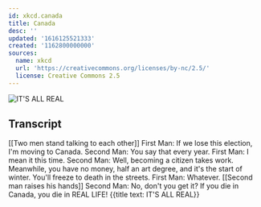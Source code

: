 ```yaml
---
id: xkcd.canada
title: Canada
desc: ''
updated: '1616125521333'
created: '1162800000000'
sources:
  name: xkcd
  url: 'https://creativecommons.org/licenses/by-nc/2.5/'
  license: Creative Commons 2.5
---
```

![IT'S ALL REAL](https://imgs.xkcd.com/comics/canada.png)

## Transcript
[[Two men stand talking to each other]]
First Man: If we lose this election, I'm moving to Canada.
Second Man: You say that every year.
First Man: I mean it this time.
Second Man: Well, becoming a citizen takes work.  Meanwhile, you have no money, half an art degree, and it's the start of winter.  You'll freeze to death in the streets.
First Man: Whatever.
[[Second man raises his hands]]
Second Man: No, don't you get it?  If you die in Canada, you die in REAL LIFE!
{{title text: IT'S ALL REAL}}
